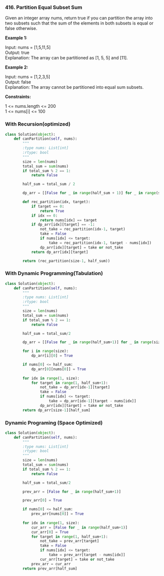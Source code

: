 ### 416. Partition Equal Subset Sum

Given an integer array nums, return true if you can partition the array into two subsets such that the sum of the elements in both subsets is equal or false otherwise.

**Example 1:**

Input: nums = [1,5,11,5]  
Output: true  
Explanation: The array can be partitioned as [1, 5, 5] and [11].  

**Example 2:**

Input: nums = [1,2,3,5]  
Output: false  
Explanation: The array cannot be partitioned into equal sum subsets.  

**Constraints:**

1 <= nums.length <= 200  
1 <= nums[i] <= 100  

### With Recursion(optimized)

```python
class Solution(object):
    def canPartition(self, nums):
        """
        :type nums: List[int]
        :rtype: bool
        """
        size = len(nums)
        total_sum = sum(nums)
        if total_sum % 2 == 1:
            return False

        half_sum = total_sum / 2

        dp_arr = [[False for _ in range(half_sum + 1)] for _ in range(size)]

        def rec_partition(idx, target):
            if target == 0:
                return True
            if idx == 0:
                return nums[idx] == target
            if dp_arr[idx][target] == -1:
                not_take = rec_partition(idx-1, target)
                take = False
                if nums[idx] <= target:
                    take = rec_partition(idx-1, target - nums[idx])
                dp_arr[idx][target] = take or not_take
            return dp_arr[idx][target]

        return (rec_partition(size-1, half_sum))
```

### With Dynamic Programming(Tabulation)

```python
class Solution(object):
    def canPartition(self, nums):
        """
        :type nums: List[int]
        :rtype: bool
        """
        size = len(nums)
        total_sum = sum(nums)
        if total_sum % 2 == 1:
            return False

        half_sum = total_sum/2

        dp_arr = [[False for _ in range(half_sum+1)] for _ in range(size)]

        for i in range(size):
            dp_arr[i][0] = True

        if nums[0] <= half_sum:
            dp_arr[0][nums[0]] = True
        
        for idx in range(1, size):
            for target in range(1, half_sum+1):
                not_take = dp_arr[idx-1][target]
                take = False
                if nums[idx] <= target:
                    take = dp_arr[idx-1][target - nums[idx]]
                dp_arr[idx][target] = take or not_take
        return dp_arr[size-1][half_sum]  
```

### Dynamic Programing (Space Optimized)

```python
class Solution(object):
    def canPartition(self, nums):
        """
        :type nums: List[int]
        :rtype: bool
        """
        size = len(nums)
        total_sum = sum(nums)
        if total_sum % 2 == 1:
            return False

        half_sum = total_sum/2

        prev_arr = [False for _ in range(half_sum+1)]

        prev_arr[0] = True

        if nums[0] <= half_sum:
            prev_arr[nums[0]] = True
        
        for idx in range(1, size):
            cur_arr = [False for _ in range(half_sum+1)]
            cur_arr[0] = True
            for target in range(1, half_sum+1):
                not_take = prev_arr[target]
                take = False
                if nums[idx] <= target:
                    take = prev_arr[target - nums[idx]]
                cur_arr[target] = take or not_take
            prev_arr = cur_arr
        return prev_arr[half_sum]
            
```